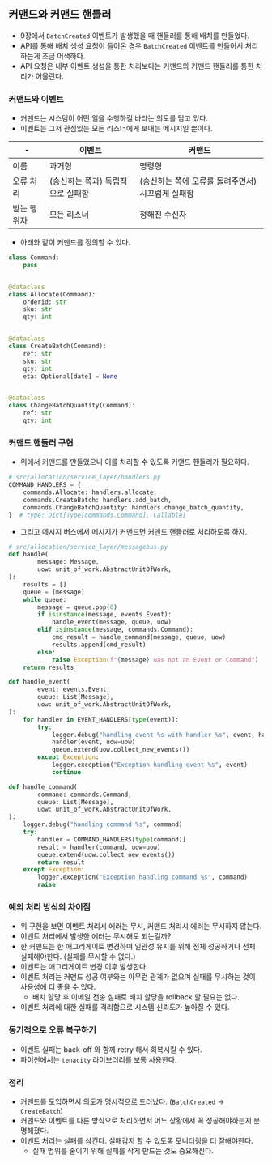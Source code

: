 ## 커맨드와 커맨드 핸들러

- 9장에서 `BatchCreated` 이벤트가 발생했을 때 핸들러를 통해 배치를 만들었다.
- API를 통해 배치 생성 요청이 들어온 경우 `BatchCreated` 이벤트를 만들어서 처리하는게 조금 어색하다.
- API 요청은 내부 이벤트 생성을 통한 처리보다는 커맨드와 커맨드 핸들러를 통한 처리가 어울린다.

### 커맨드와 이벤트

- 커맨드는 시스템이 어떤 일을 수행하길 바라는 의도를 담고 있다.
- 이벤트는 그저 관심있는 모든 리스너에게 보내는 메시지일 뿐이다.

|-|이벤트|커맨드|
|------|---|---|
|이름|과거형|명령형|
|오류 처리|(송신하는 쪽과) 독립적으로 실패함|(송신하는 쪽에 오류를 돌려주면서) 시끄럽게 실패함|
|받는 행위자|모든 리스너|정해진 수신자|

- 아래와 같이 커맨드를 정의할 수 있다.

```python
class Command:
    pass


@dataclass
class Allocate(Command):
    orderid: str
    sku: str
    qty: int


@dataclass
class CreateBatch(Command):
    ref: str
    sku: str
    qty: int
    eta: Optional[date] = None


@dataclass
class ChangeBatchQuantity(Command):
    ref: str
    qty: int
```

### 커맨드 핸들러 구현

- 위에서 커맨드를 만들었으니 이를 처리할 수 있도록 커맨드 핸들러가 필요하다.

```python
# src/allocation/service_layer/handlers.py
COMMAND_HANDLERS = {
    commands.Allocate: handlers.allocate,
    commands.CreateBatch: handlers.add_batch,
    commands.ChangeBatchQuantity: handlers.change_batch_quantity,
}  # type: Dict[Type[commands.Command], Callable]
```

- 그리고 메시지 버스에서 메시지가 커맨드면 커맨드 핸들러로 처리하도록 하자.

```python
# src/allocation/service_layer/messagebus.py
def handle(
        message: Message,
        uow: unit_of_work.AbstractUnitOfWork,
):
    results = []
    queue = [message]
    while queue:
        message = queue.pop(0)
        if isinstance(message, events.Event):
            handle_event(message, queue, uow)
        elif isinstance(message, commands.Command):
            cmd_result = handle_command(message, queue, uow)
            results.append(cmd_result)
        else:
            raise Exception(f"{message} was not an Event or Command")
    return results

def handle_event(
        event: events.Event,
        queue: List[Message],
        uow: unit_of_work.AbstractUnitOfWork,
):
    for handler in EVENT_HANDLERS[type(event)]:
        try:
            logger.debug("handling event %s with handler %s", event, handler)
            handler(event, uow=uow)
            queue.extend(uow.collect_new_events())
        except Exception:
            logger.exception("Exception handling event %s", event)
            continue

def handle_command(
        command: commands.Command,
        queue: List[Message],
        uow: unit_of_work.AbstractUnitOfWork,
):
    logger.debug("handling command %s", command)
    try:
        handler = COMMAND_HANDLERS[type(command)]
        result = handler(command, uow=uow)
        queue.extend(uow.collect_new_events())
        return result
    except Exception:
        logger.exception("Exception handling command %s", command)
        raise
```

### 예외 처리 방식의 차이점

- 위 구현을 보면 이벤트 처리시 에러는 무시, 커맨드 처리시 에러는 무시하지 않는다.
- 이벤트 처리에서 발생한 에러는 무시해도 되는걸까?
- 한 커맨드는 한 애그리게이트 변경하며 일관성 유지를 위해 전체 성공하거나 전체 실패해야한다. (실패를 무시할 수 없다.)
- 이벤트는 애그리게이트 변경 이후 발생한다.
- 이벤트 처리는 커맨드 성공 여부와는 아무런 관계가 없으며 실패를 무시하는 것이 사용성에 더 좋을 수 있다.
  - 배치 할당 후 이메일 전송 실패로 배치 할당을 rollback 할 필요는 없다.
- 이벤트 처리에 대한 실패를 격리함으로 시스템 신뢰도가 높아질 수 있다.

### 동기적으로 오류 복구하기

- 이벤트 실패는 back-off 와 함께 retry 해서 회복시킬 수 있다.
- 파이썬에서는 `tenacity` 라이브러리를 보통 사용한다.

### 정리
- 커맨드를 도입하면서 의도가 명시적으로 드러났다. (`BatchCreated` -> `CreateBatch`)
- 커맨드와 이벤트를 다른 방식으로 처리하면서 어느 상황에서 꼭 성공해야하는지 분명해졌다.
- 이벤트 처리는 실패를 삼킨다. 실패감지 할 수 있도록 모니터링을 더 잘해야한다.
  - 실패 범위를 줄이기 위해 실패를 작게 만드는 것도 중요해진다.
